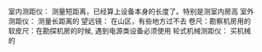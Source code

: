 
室内测距仪： 测量短距离，已经算上设备本身的长度了。特别是测室内房高
室外测距仪： 测量长距离的
望远镜： 在山区，有些地方过不去
卷尺：勘察机房用的
软皮尺：在勘探机房的时候, 遇到电源类设备必须使用
轮式机械测距仪： 买机械的
